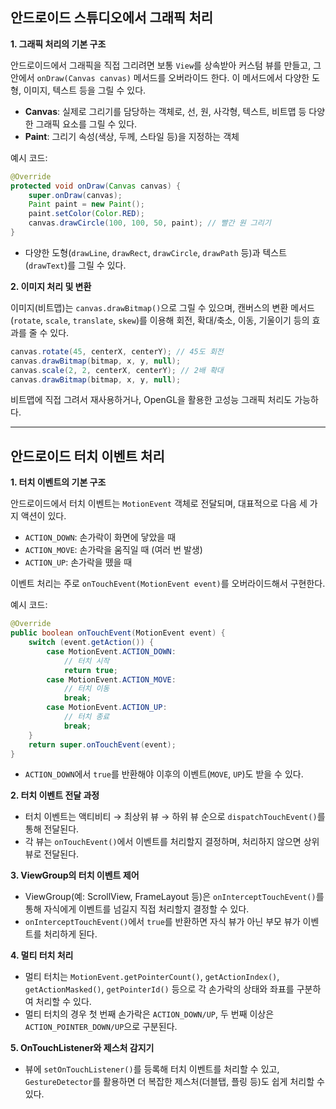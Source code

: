 ## 안드로이드 스튜디오에서 그래픽 처리

**1. 그래픽 처리의 기본 구조**

안드로이드에서 그래픽을 직접 그리려면 보통 `View`를 상속받아 커스텀 뷰를 만들고, 그 안에서 `onDraw(Canvas canvas)` 메서드를 오버라이드 한다. 이 메서드에서 다양한 도형, 이미지, 텍스트 등을 그릴 수 있다.

- **Canvas**: 실제로 그리기를 담당하는 객체로, 선, 원, 사각형, 텍스트, 비트맵 등 다양한 그래픽 요소를 그릴 수 있다.
- **Paint**: 그리기 속성(색상, 두께, 스타일 등)을 지정하는 객체

예시 코드:

```java
@Override
protected void onDraw(Canvas canvas) {
    super.onDraw(canvas);
    Paint paint = new Paint();
    paint.setColor(Color.RED);
    canvas.drawCircle(100, 100, 50, paint); // 빨간 원 그리기
}
```

- 다양한 도형(`drawLine`, `drawRect`, `drawCircle`, `drawPath` 등)과 텍스트(`drawText`)를 그릴 수 있다.

**2. 이미지 처리 및 변환**

이미지(비트맵)는 `canvas.drawBitmap()`으로 그릴 수 있으며, 캔버스의 변환 메서드(`rotate`, `scale`, `translate`, `skew`)를 이용해 회전, 확대/축소, 이동, 기울이기 등의 효과를 줄 수 있다.

```java
canvas.rotate(45, centerX, centerY); // 45도 회전
canvas.drawBitmap(bitmap, x, y, null);
canvas.scale(2, 2, centerX, centerY); // 2배 확대
canvas.drawBitmap(bitmap, x, y, null);
```

비트맵에 직접 그려서 재사용하거나, OpenGL을 활용한 고성능 그래픽 처리도 가능하다.

---

## 안드로이드 터치 이벤트 처리

**1. 터치 이벤트의 기본 구조**

안드로이드에서 터치 이벤트는 `MotionEvent` 객체로 전달되며, 대표적으로 다음 세 가지 액션이 있다.

- `ACTION_DOWN`: 손가락이 화면에 닿았을 때
- `ACTION_MOVE`: 손가락을 움직일 때 (여러 번 발생)
- `ACTION_UP`: 손가락을 뗐을 때

이벤트 처리는 주로 `onTouchEvent(MotionEvent event)`를 오버라이드해서 구현한다.

예시 코드:

```java
@Override
public boolean onTouchEvent(MotionEvent event) {
    switch (event.getAction()) {
        case MotionEvent.ACTION_DOWN:
            // 터치 시작
            return true;
        case MotionEvent.ACTION_MOVE:
            // 터치 이동
            break;
        case MotionEvent.ACTION_UP:
            // 터치 종료
            break;
    }
    return super.onTouchEvent(event);
}
```

- `ACTION_DOWN`에서 `true`를 반환해야 이후의 이벤트(`MOVE`, `UP`)도 받을 수 있다.

**2. 터치 이벤트 전달 과정**

- 터치 이벤트는 액티비티 → 최상위 뷰 → 하위 뷰 순으로 `dispatchTouchEvent()`를 통해 전달된다.
- 각 뷰는 `onTouchEvent()`에서 이벤트를 처리할지 결정하며, 처리하지 않으면 상위 뷰로 전달된다.

**3. ViewGroup의 터치 이벤트 제어**

- ViewGroup(예: ScrollView, FrameLayout 등)은 `onInterceptTouchEvent()`를 통해 자식에게 이벤트를 넘길지 직접 처리할지 결정할 수 있다.
- `onInterceptTouchEvent()`에서 `true`를 반환하면 자식 뷰가 아닌 부모 뷰가 이벤트를 처리하게 된다.

**4. 멀티 터치 처리**

- 멀티 터치는 `MotionEvent.getPointerCount()`, `getActionIndex()`, `getActionMasked()`, `getPointerId()` 등으로 각 손가락의 상태와 좌표를 구분하여 처리할 수 있다.
- 멀티 터치의 경우 첫 번째 손가락은 `ACTION_DOWN/UP`, 두 번째 이상은 `ACTION_POINTER_DOWN/UP`으로 구분된다.

**5. OnTouchListener와 제스처 감지기**

- 뷰에 `setOnTouchListener()`를 등록해 터치 이벤트를 처리할 수 있고, `GestureDetector`를 활용하면 더 복잡한 제스처(더블탭, 플링 등)도 쉽게 처리할 수 있다.
